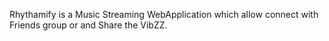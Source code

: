 Rhythamify is a Music Streaming WebApplication which allow connect with Friends group or and Share the VibZZ.
